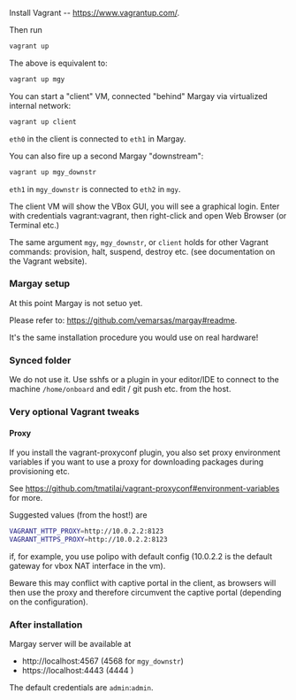 Install Vagrant -- https://www.vagrantup.com/.

Then run

```bash
vagrant up
```

The above is equivalent to:

```bash
vagrant up mgy
```

You can start a "client" VM, connected "behind" Margay via virtualized internal network:
```bash
vagrant up client
```
`eth0` in the client is connected to `eth1` in Margay.

You can also fire up a second Margay "downstream":
```bash
vagrant up mgy_downstr
```
`eth1` in `mgy_downstr` is connected to `eth2` in `mgy`.

The client VM will show the VBox GUI, you will see a graphical login.
Enter with credentials vagrant:vagrant, then right-click
and open Web Browser (or Terminal etc.)

The same argument `mgy`, `mgy_downstr`, or `client` holds for
other Vagrant commands: provision, halt, suspend, destroy etc.
(see documentation on the Vagrant website).

### Margay setup

At this point Margay is not setuo yet.

Please refer to: https://github.com/vemarsas/margay#readme.

It's the same installation procedure you would use on real hardware!

### Synced folder

We do not use it. Use sshfs or a plugin in your editor/IDE to connect to the machine `/home/onboard`
and edit / git push etc. from the host.

### Very optional Vagrant tweaks

#### Proxy

If you install the vagrant-proxyconf plugin,
you also set proxy environment variables if you want to use a proxy
for downloading packages during provisioning etc.

See https://github.com/tmatilai/vagrant-proxyconf#environment-variables for more.

Suggested values (from the host!) are

```bash
VAGRANT_HTTP_PROXY=http://10.0.2.2:8123
VAGRANT_HTTPS_PROXY=http://10.0.2.2:8123
```
if, for example, you use polipo with default config
(10.0.2.2 is the default gateway for vbox NAT interface in the vm).

Beware this may conflict with captive portal in the client, as browsers will then use the proxy
and therefore circumvent the captive portal (depending on the configuration).

### After installation

Margay server will be available at

* http://localhost:4567  (4568 for `mgy_downstr`)
* https://localhost:4443 (4444 )

The default credentials are `admin`:`admin`.
